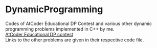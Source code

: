 # DynamicProgramming

Codes of AtCoder Educational DP Contest and various other dynamic programming problems implemented in C++ by me.<br>
<a href="https://atcoder.jp/contests/dp/tasks">AtCoder Educational DP contest</a><br>
Links to the other problems are given in their respective code file.
